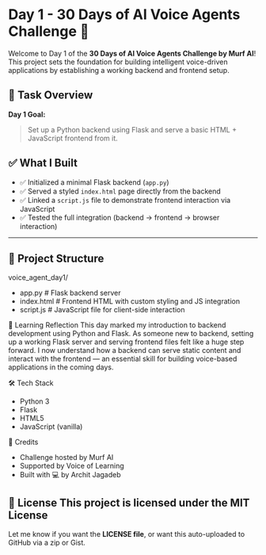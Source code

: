 # Day 1 - 30 Days of AI Voice Agents Challenge 🚀

Welcome to Day 1 of the **30 Days of AI Voice Agents Challenge by Murf AI**!  
This project sets the foundation for building intelligent voice-driven applications by establishing a working backend and frontend setup.



## 📌 Task Overview

**Day 1 Goal:**  
> Set up a Python backend using Flask and serve a basic HTML + JavaScript frontend from it.


## ✅ What I Built

- ✅ Initialized a minimal Flask backend (`app.py`)
- ✅ Served a styled `index.html` page directly from the backend
- ✅ Linked a `script.js` file to demonstrate frontend interaction via JavaScript
- ✅ Tested the full integration (backend → frontend → browser interaction)

---

## 📁 Project Structure

voice_agent_day1/
- app.py # Flask backend server
-  index.html # Frontend HTML with custom styling and JS integration
- script.js # JavaScript file for client-side interaction

🧠 Learning Reflection
This day marked my introduction to backend development using Python and Flask. As someone new to backend, setting up a working Flask server and serving frontend files felt like a huge step forward. I now understand how a backend can serve static content and interact with the frontend — an essential skill for building voice-based applications in the coming days.

🛠️ Tech Stack
- Python 3
- Flask
- HTML5
- JavaScript (vanilla)

🙌 Credits
- Challenge hosted by Murf AI
- Supported by Voice of Learning
- Built with 💻 by Archit Jagadeb

📜 License
This project is licensed under the MIT License
---
Let me know if you want the **LICENSE file**, or want this auto-uploaded to GitHub via a zip or Gist.
